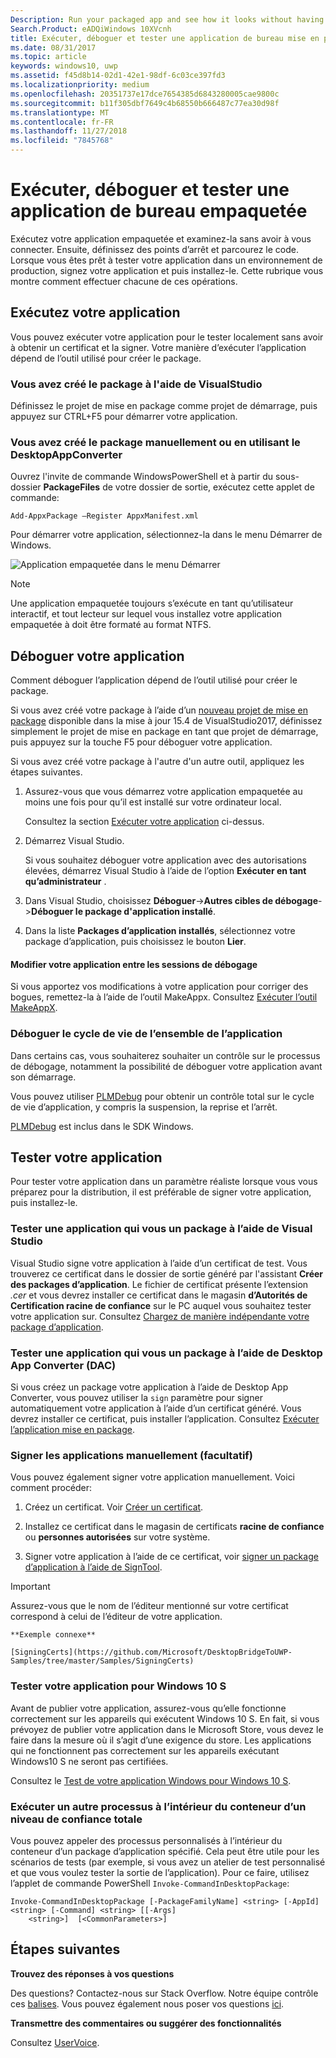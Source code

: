 ```yaml
---
Description: Run your packaged app and see how it looks without having to sign it. Then, set breakpoints and step through code. When you're ready to test your app in a production environment, sign your app and then install it.
Search.Product: eADQiWindows 10XVcnh
title: Exécuter, déboguer et tester une application de bureau mise en package (Pont du bureau)
ms.date: 08/31/2017
ms.topic: article
keywords: windows10, uwp
ms.assetid: f45d8b14-02d1-42e1-98df-6c03ce397fd3
ms.localizationpriority: medium
ms.openlocfilehash: 20351737e17dce7654385d6843280005cae9800c
ms.sourcegitcommit: b11f305dbf7649c4b68550b666487c77ea30d98f
ms.translationtype: MT
ms.contentlocale: fr-FR
ms.lasthandoff: 11/27/2018
ms.locfileid: "7845768"
---
```

# <a name="run-debug-and-test-a-packaged-desktop-application"></a>Exécuter, déboguer et tester une application de bureau empaquetée

Exécutez votre application empaquetée et examinez-la sans avoir à vous connecter. Ensuite, définissez des points d’arrêt et parcourez le code. Lorsque vous êtes prêt à tester votre application dans un environnement de production, signez votre application et puis installez-le. Cette rubrique vous montre comment effectuer chacune de ces opérations.

<a id="run-app" />

## <a name="run-your-application"></a>Exécutez votre application

Vous pouvez exécuter votre application pour le tester localement sans avoir à obtenir un certificat et la signer. Votre manière d’exécuter l’application dépend de l’outil utilisé pour créer le package.

### <a name="you-created-the-package-by-using-visual-studio"></a>Vous avez créé le package à l'aide de VisualStudio

Définissez le projet de mise en package comme projet de démarrage, puis appuyez sur CTRL+F5 pour démarrer votre application.

### <a name="you-created-the-package-manually-or-by-using-the-desktop-app-converter"></a>Vous avez créé le package manuellement ou en utilisant le DesktopAppConverter

Ouvrez l'invite de commande WindowsPowerShell et à partir du sous-dossier **PackageFiles** de votre dossier de sortie, exécutez cette applet de commande:

```
Add-AppxPackage –Register AppxManifest.xml
```
Pour démarrer votre application, sélectionnez-la dans le menu Démarrer de Windows.

![Application empaquetée dans le menu Démarrer](images/desktop-to-uwp/converted-app-installed.png)

> [!NOTE]
> Une application empaquetée toujours s’exécute en tant qu’utilisateur interactif, et tout lecteur sur lequel vous installez votre application empaquetée à doit être formaté au format NTFS.

## <a name="debug-your-app"></a>Déboguer votre application

Comment déboguer l’application dépend de l’outil utilisé pour créer le package.

Si vous avez créé votre package à l’aide d’un [nouveau projet de mise en package](desktop-to-uwp-packaging-dot-net.md#new-packaging-project) disponible dans la mise à jour 15.4 de VisualStudio2017, définissez simplement le projet de mise en package en tant que projet de démarrage, puis appuyez sur la touche F5 pour déboguer votre application.

Si vous avez créé votre package à l'autre d'un autre outil, appliquez les étapes suivantes.

1. Assurez-vous que vous démarrez votre application empaquetée au moins une fois pour qu’il est installé sur votre ordinateur local.

   Consultez la section [Exécuter votre application](#run-app) ci-dessus.

2. Démarrez Visual Studio.

   Si vous souhaitez déboguer votre application avec des autorisations élevées, démarrez Visual Studio à l’aide de l’option **Exécuter en tant qu’administrateur** .

3. Dans Visual Studio, choisissez **Déboguer**->**Autres cibles de débogage**->**Déboguer le package d'application installé**.

4. Dans la liste **Packages d’application installés**, sélectionnez votre package d’application, puis choisissez le bouton **Lier**.

#### <a name="modify-your-application-in-between-debug-sessions"></a>Modifier votre application entre les sessions de débogage

Si vous apportez vos modifications à votre application pour corriger des bogues, remettez-la à l’aide de l’outil MakeAppx. Consultez [Exécuter l’outil MakeAppX](desktop-to-uwp-manual-conversion.md#make-appx).

### <a name="debug-the-entire-application-lifecycle"></a>Déboguer le cycle de vie de l’ensemble de l’application

Dans certains cas, vous souhaiterez souhaiter un contrôle sur le processus de débogage, notamment la possibilité de déboguer votre application avant son démarrage.

Vous pouvez utiliser [PLMDebug](https://msdn.microsoft.com/library/windows/hardware/jj680085(v=vs.85).aspx) pour obtenir un contrôle total sur le cycle de vie d’application, y compris la suspension, la reprise et l’arrêt.

[PLMDebug](https://msdn.microsoft.com/library/windows/hardware/jj680085(v=vs.85).aspx) est inclus dans le SDK Windows.

## <a name="test-your-app"></a>Tester votre application

Pour tester votre application dans un paramètre réaliste lorsque vous vous préparez pour la distribution, il est préférable de signer votre application, puis installez-le.

### <a name="test-an-application-that-you-packaged-by-using-visual-studio"></a>Tester une application qui vous un package à l’aide de Visual Studio

Visual Studio signe votre application à l’aide d’un certificat de test. Vous trouverez ce certificat dans le dossier de sortie généré par l'assistant **Créer des packages d’application**. Le fichier de certificat présente l’extension *.cer* et vous devrez installer ce certificat dans le magasin **d’Autorités de Certification racine de confiance** sur le PC auquel vous souhaitez tester votre application sur. Consultez [Chargez de manière indépendante votre package d’application](../packaging/packaging-uwp-apps.md#sideload-your-app-package).

### <a name="test-an-application-that-you-packaged-by-using-the-desktop-app-converter-dac"></a>Tester une application qui vous un package à l’aide de Desktop App Converter (DAC)

Si vous créez un package votre application à l’aide de Desktop App Converter, vous pouvez utiliser la ``sign`` paramètre pour signer automatiquement votre application à l’aide d’un certificat généré. Vous devrez installer ce certificat, puis installer l’application. Consultez [Exécuter l’application mise en package](desktop-to-uwp-run-desktop-app-converter.md#run-app).   


### <a name="manually-sign-apps-optional"></a>Signer les applications manuellement (facultatif)

Vous pouvez également signer votre application manuellement. Voici comment procéder:

1. Créez un certificat. Voir [Créer un certificat](../packaging/create-certificate-package-signing.md).

2. Installez ce certificat dans le magasin de certificats **racine de confiance** ou **personnes autorisées** sur votre système.

3. Signer votre application à l’aide de ce certificat, voir [signer un package d’application à l’aide de SignTool](../packaging/sign-app-package-using-signtool.md).

  > [!IMPORTANT]
  > Assurez-vous que le nom de l’éditeur mentionné sur votre certificat correspond à celui de l’éditeur de votre application.

    **Exemple connexe**

    [SigningCerts](https://github.com/Microsoft/DesktopBridgeToUWP-Samples/tree/master/Samples/SigningCerts)


### <a name="test-your-application-for-windows-10-s"></a>Tester votre application pour Windows 10 S

Avant de publier votre application, assurez-vous qu’elle fonctionne correctement sur les appareils qui exécutent Windows 10 S. En fait, si vous prévoyez de publier votre application dans le Microsoft Store, vous devez le faire dans la mesure où il s’agit d’une exigence du store. Les applications qui ne fonctionnent pas correctement sur les appareils exécutant Windows10 S ne seront pas certifiées.

Consultez le [Test de votre application Windows pour Windows 10 S](https://docs.microsoft.com/windows/uwp/porting/desktop-to-uwp-test-windows-s).

### <a name="run-another-process-inside-the-full-trust-container"></a>Exécuter un autre processus à l’intérieur du conteneur d’un niveau de confiance totale

Vous pouvez appeler des processus personnalisés à l’intérieur du conteneur d’un package d’application spécifié. Cela peut être utile pour les scénarios de tests (par exemple, si vous avez un atelier de test personnalisé et que vous voulez tester la sortie de l’application). Pour ce faire, utilisez l’applet de commande PowerShell ```Invoke-CommandInDesktopPackage```:

```CMD
Invoke-CommandInDesktopPackage [-PackageFamilyName] <string> [-AppId] <string> [-Command] <string> [[-Args]
    <string>]  [<CommonParameters>]
```

## <a name="next-steps"></a>Étapes suivantes

**Trouvez des réponses à vos questions**

Des questions? Contactez-nous sur Stack Overflow. Notre équipe contrôle ces [balises](http://stackoverflow.com/questions/tagged/project-centennial+or+desktop-bridge). Vous pouvez également nous poser vos questions [ici](https://social.msdn.microsoft.com/Forums/en-US/home?filter=alltypes&sort=relevancedesc&searchTerm=%5BDesktop%20Converter%5D).

**Transmettre des commentaires ou suggérer des fonctionnalités**

Consultez [UserVoice](https://wpdev.uservoice.com/forums/110705-universal-windows-platform/category/161895-desktop-bridge-centennial).

